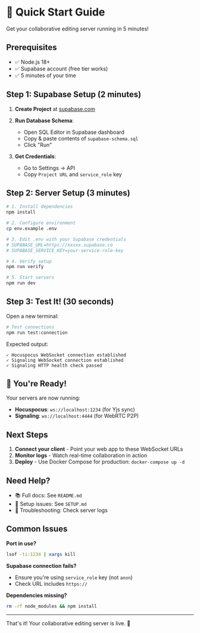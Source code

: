# 🚀 Quick Start Guide

Get your collaborative editing server running in 5 minutes!

## Prerequisites

- ✅ Node.js 18+
- ✅ Supabase account (free tier works)
- ✅ 5 minutes of your time

## Step 1: Supabase Setup (2 minutes)

1. **Create Project** at [supabase.com](https://supabase.com)
   
2. **Run Database Schema**:
   - Open SQL Editor in Supabase dashboard
   - Copy & paste contents of `supabase-schema.sql`
   - Click "Run"
   
3. **Get Credentials**:
   - Go to Settings → API
   - Copy `Project URL` and `service_role` key

## Step 2: Server Setup (3 minutes)

```bash
# 1. Install dependencies
npm install

# 2. Configure environment
cp env.example .env

# 3. Edit .env with your Supabase credentials
# SUPABASE_URL=https://xxxxx.supabase.co
# SUPABASE_SERVICE_KEY=your-service-role-key

# 4. Verify setup
npm run verify

# 5. Start servers
npm run dev
```

## Step 3: Test It! (30 seconds)

Open a new terminal:

```bash
# Test connections
npm run test:connection
```

Expected output:
```
✓ Hocuspocus WebSocket connection established
✓ Signaling WebSocket connection established
✓ Signaling HTTP health check passed
```

## 🎉 You're Ready!

Your servers are now running:
- **Hocuspocus**: `ws://localhost:1234` (for Yjs sync)
- **Signaling**: `ws://localhost:4444` (for WebRTC P2P)

## Next Steps

1. **Connect your client** - Point your web app to these WebSocket URLs
2. **Monitor logs** - Watch real-time collaboration in action
3. **Deploy** - Use Docker Compose for production: `docker-compose up -d`

## Need Help?

- 📚 Full docs: See `README.md`
- 🔧 Setup issues: See `SETUP.md`
- 🐛 Troubleshooting: Check server logs

## Common Issues

**Port in use?**
```bash
lsof -ti:1234 | xargs kill
```

**Supabase connection fails?**
- Ensure you're using `service_role` key (not `anon`)
- Check URL includes `https://`

**Dependencies missing?**
```bash
rm -rf node_modules && npm install
```

---

That's it! Your collaborative editing server is live. 🚀


